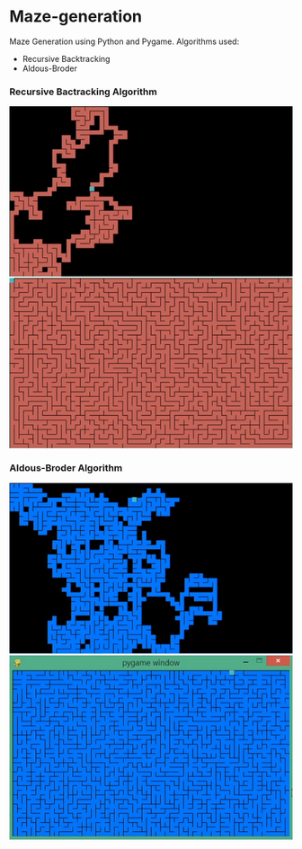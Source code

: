 # Maze-generation

Maze Generation using Python and Pygame.
Algorithms used:
- Recursive Backtracking
- Aldous-Broder

### Recursive Bactracking Algorithm
![Bactracking](https://github.com/naschwin/maze-generation/blob/master/recursive1.PNG)
![Bactracking Finished](https://github.com/naschwin/maze-generation/blob/master/recursive2.PNG)

### Aldous-Broder Algorithm
![Aldous-Broder](https://github.com/naschwin/maze-generation/blob/master/aldous-broder.PNG)
![Aldous-Broder Finished](https://github.com/naschwin/maze-generation/blob/master/aldous-broder2.PNG)
